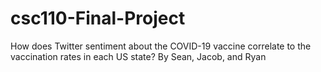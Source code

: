 # csc110-Final-Project
How does Twitter sentiment about the COVID-19 vaccine correlate to the vaccination rates in each US state?
By Sean, Jacob, and Ryan
